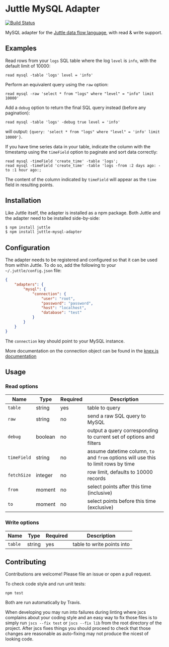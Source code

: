 # Juttle MySQL Adapter

[![Build Status](https://travis-ci.org/juttle/juttle-mysql-adapter.svg?branch=master)](https://travis-ci.org/juttle/juttle-mysql-adapter)

MySQL adapter for the [Juttle data flow
language](https://github.com/juttle/juttle), with read & write support.

## Examples

Read rows from your `logs` SQL table where the log `level` is `info`, with the
default limit of 10000:

```juttle
read mysql -table 'logs' level = 'info'
```

Perform an equivalent query using the `raw` option:

```juttle
read mysql -raw 'select * from "logs" where "level" = "info" limit 10000'
```

Add a `debug` option to return the final SQL query instead (before any pagination):

```juttle
read mysql -table 'logs' -debug true level = 'info'
```

will output: `{query: 'select * from "logs" where "level" = 'info' limit 10000'}`.

If you have time series data in your table, indicate the column with the
timestamp using the `timeField` option to paginate and sort data correctly:

```juttle
read mysql -timeField 'create_time' -table 'logs';
read mysql -timeField 'create_time' -table 'logs -from :2 days ago: -to :1 hour ago:;
```

The content of the column indicated by `timeField` will appear as the `time`
field in resulting points.

## Installation

Like Juttle itself, the adapter is installed as a npm package. Both Juttle and
the adapter need to be installed side-by-side:

```bash
$ npm install juttle
$ npm install juttle-mysql-adapter
```

## Configuration

The adapter needs to be registered and configured so that it can be used from
within Juttle. To do so, add the following to your `~/.juttle/config.json` file:

```json
{
    "adapters": {
        "mysql": {
            "connection": {
                "user": "root",
                "password": "password",
                "host": "localhost",
                "database": "test"
            }
        }
    }
}
```

The `connection` key should point to your MySQL instance.

More documentation on the connection object can be found in the [knex.js documentation](http://knexjs.org/#Installation-client)

## Usage

### Read options

Name | Type | Required | Description
-----|------|----------|-------------
`table`   | string | yes | table to query
`raw` | string | no | send a raw SQL query to MySQL
`debug` | boolean | no | output a query corresponding to current set of options and filters
`timeField` | string | no | assume datetime column, `to` and `from` options will use this to limit rows by time
`fetchSize` | integer | no | row limit, defaults to 10000 records
`from` | moment | no | select points after this time (inclusive)
`to`   | moment | no | select points before this time (exclusive)

### Write options

Name | Type | Required | Description
-----|------|----------|-------------
`table`   | string | yes | table to write points into

## Contributing

Contributions are welcome! Please file an issue or open a pull request.

To check code style and run unit tests:
```
npm test
```

Both are run automatically by Travis.

When developing you may run into failures during linting where jscs complains
about your coding style and an easy way to fix those files is to simply run
`jscs --fix test` or `jscs --fix lib` from the root directory of the project.
After jscs fixes things you should proceed to check that those changes are
reasonable as auto-fixing may not produce the nicest of looking code.
